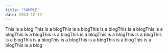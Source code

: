 ```yaml
---
title: "SAMPLE"
date: 2024-12-17
---
```


This is a blog This is a blogThis is a blogThis is a blogThis is a blogThis is a blogThis is a blogThis is a blogThis is a blogThis is a blogThis is a blogThis is a blogThis is a blogThis is a blogThis is a blogThis is a blogThis is a blogThis is a blog

